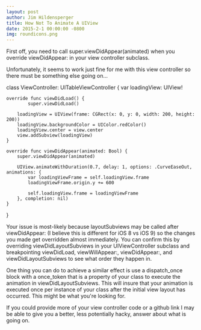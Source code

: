 ```yaml
---
layout: post
author: Jim Hildensperger
title: How Not To Animate A UIView
date: 2015-2-1 00:00:00 -0800
img: roundicons.png
---
```


First off, you need to call super.viewDidAppear(animated) when you override viewDidAppear: in your view controller subclass.

Unfortunately, it seems to work just fine for me with this view controller so there must be something else going on...

class ViewController: UITableViewController {
    var loadingView: UIView!

    override func viewDidLoad() {
            super.viewDidLoad()

        loadingView = UIView(frame: CGRect(x: 0, y: 0, width: 200, height: 200))
        loadingView.backgroundColor = UIColor.redColor()
        loadingView.center = view.center
        view.addSubview(loadingView)
    }

    override func viewDidAppear(animated: Bool) {
        super.viewDidAppear(animated)

        UIView.animateWithDuration(0.7, delay: 1, options: .CurveEaseOut, animations: {
            var loadingViewFrame = self.loadingView.frame
            loadingViewFrame.origin.y += 600

            self.loadingView.frame = loadingViewFrame
        }, completion: nil)
    }
}

Your issue is most-likely because layoutSubviews may be called after viewDidAppear: (I believe this is different for iOS 8 vs iOS 9) so the changes you made get overridden almost immediately. You can confirm this by overriding viewDidLayoutSubviews in your UIViewController subclass and breakpointing viewDidLoad, viewWillAppear:, viewDidAppear:, and viewDidLayoutSubviews to see what order they happen in.

One thing you can do to achieve a similar effect is use a dispatch_once block with a once_token that is a property of your class to execute the animation in viewDidLayoutSubviews. This will insure that your animation is executed once per instance of your class after the initial view layout has occurred. This might be what you're looking for.

If you could provide more of your view controller code or a github link I may be able to give you a better, less potentially hacky, answer about what is going on.
